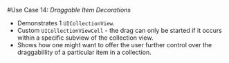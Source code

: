 #Use Case 14: _Draggable Item Decorations_

- Demonstrates 1 `UICollectionView`.
- Custom `UICollectionViewCell` - the drag can only be started if it occurs within a specific subview of the collection view.
- Shows how one might want to offer the user further control over the draggabillity of a particular item in a collection.